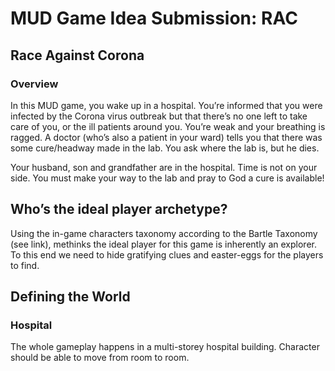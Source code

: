 # MUD Game Idea Submission: RAC

## Race Against Corona
### Overview

In this MUD game, you wake up in a hospital. You’re informed that you were infected by the Corona virus outbreak but that there’s no one left to take care of you, or the ill patients around you. You’re weak and your breathing is ragged. A doctor (who’s also a patient in your ward) tells you that there was some cure/headway made in the lab. You ask where the lab is, but he dies. 

Your husband, son and grandfather are in the hospital. Time is not on your side. You must make your way to the lab and pray to God a cure is available!


## Who’s the ideal player archetype?

Using the in-game characters taxonomy according to the Bartle Taxonomy (see link), methinks the ideal player for this game is inherently an explorer. To this end we need to hide gratifying clues and easter-eggs for the players to find. 


## Defining the World
### Hospital

The whole gameplay happens in a multi-storey hospital building. Character should be able to move from room to room. 
